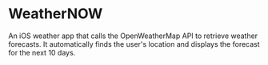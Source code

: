 # WeatherNOW
An iOS weather app that calls the OpenWeatherMap API to retrieve weather forecasts.
It automatically finds the user's location and displays the forecast for the next 10 days.
